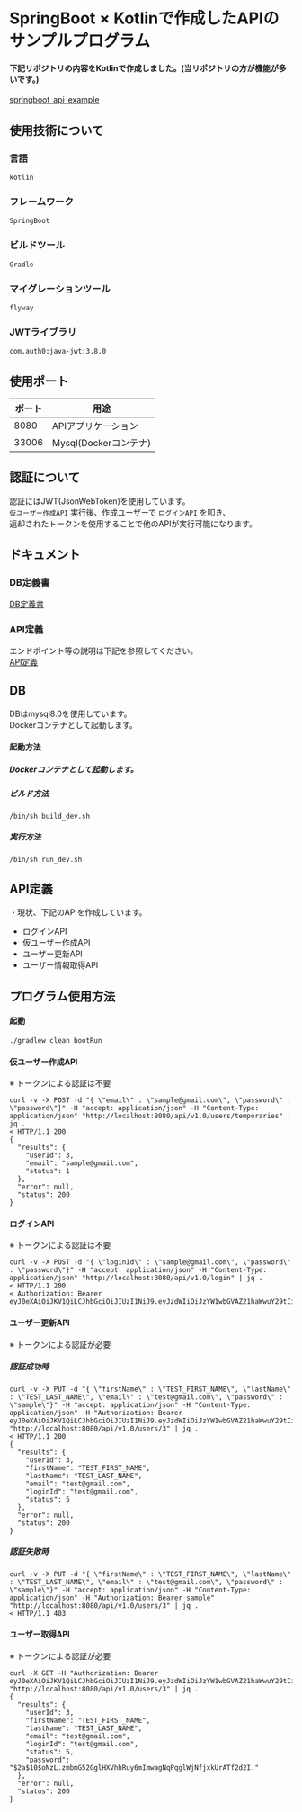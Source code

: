 # SpringBoot × Kotlinで作成したAPIのサンプルプログラム

#### 下記リポジトリの内容をKotlinで作成しました。(当リポジトリの方が機能が多いです。)
[springboot_api_example](https://github.com/inagacky/springboot_api_example)

## 使用技術について
### 言語
`kotlin`
### フレームワーク
`SpringBoot`
### ビルドツール
`Gradle`
### マイグレーションツール
`flyway`
### JWTライブラリ
`com.auth0:java-jwt:3.8.0`

## 使用ポート
|ポート|用途|
|---|---|
|8080|APIアプリケーション|
|33006|Mysql(Dockerコンテナ)|

## 認証について
認証にはJWT(JsonWebToken)を使用しています。  
`仮ユーザー作成API` 実行後、作成ユーザーで `ログインAPI` を叩き、  
返却されたトークンを使用することで他のAPIが実行可能になります。

## ドキュメント

### DB定義書
[DB定義書](https://github.com/inagacky/springboot_kotlin_api/blob/master/docs/db/database_design.md)
### API定義
エンドポイント等の説明は下記を参照してください。  
[API定義](https://github.com/inagacky/springboot_kotlin_api/blob/master/docs/api/api_design.md)

## DB
DBはmysql8.0を使用しています。  
Dockerコンテナとして起動します。

#### 起動方法
##### Dockerコンテナとして起動します。

##### ビルド方法　
`/bin/sh build_dev.sh` 

##### 実行方法
`/bin/sh run_dev.sh`

## API定義
・現状、下記のAPIを作成しています。
* ログインAPI
* 仮ユーザー作成API
* ユーザー更新API
* ユーザー情報取得API

## プログラム使用方法
#### 起動
```
./gradlew clean bootRun
```

#### 仮ユーザー作成API
※ トークンによる認証は不要
```
curl -v -X POST -d "{ \"email\" : \"sample@gmail.com\", \"password\" : \"password\"}" -H "accept: application/json" -H "Content-Type: application/json" "http://localhost:8080/api/v1.0/users/temporaries" | jq .
< HTTP/1.1 200
{
  "results": {
    "userId": 3,
    "email": "sample@gmail.com",
    "status": 1
  },
  "error": null,
  "status": 200
}
```

#### ログインAPI
※ トークンによる認証は不要
```
curl -v -X POST -d "{ \"loginId\" : \"sample@gmail.com\", \"password\" : \"password\"}" -H "accept: application/json" -H "Content-Type: application/json" "http://localhost:8080/api/v1.0/login" | jq .
< HTTP/1.1 200
< Authorization: Bearer eyJ0eXAiOiJKV1QiLCJhbGciOiJIUzI1NiJ9.eyJzdWIiOiJzYW1wbGVAZ21haWwuY29tIiwiZXhwIjoxNTU1MzM3ODM3fQ.suIcf4ZrmtMqKclTd9qujpDytwdNidX5cnXGxkU4Zyg
```

#### ユーザー更新API
※ トークンによる認証が必要
##### 認証成功時
```
curl -v -X PUT -d "{ \"firstName\" : \"TEST_FIRST_NAME\", \"lastName\" : \"TEST_LAST_NAME\", \"email\" : \"test@gmail.com\", \"password\" : \"sample\"}" -H "accept: application/json" -H "Content-Type: application/json" -H "Authorization: Bearer eyJ0eXAiOiJKV1QiLCJhbGciOiJIUzI1NiJ9.eyJzdWIiOiJzYW1wbGVAZ21haWwuY29tIiwiZXhwIjoxNTU1MzM3ODM3fQ.suIcf4ZrmtMqKclTd9qujpDytwdNidX5cnXGxkU4Zyg" "http://localhost:8080/api/v1.0/users/3" | jq .
< HTTP/1.1 200
{
  "results": {
    "userId": 3,
    "firstName": "TEST_FIRST_NAME",
    "lastName": "TEST_LAST_NAME",
    "email": "test@gmail.com",
    "loginId": "test@gmail.com",
    "status": 5
  },
  "error": null,
  "status": 200
}
```
##### 認証失敗時
```
curl -v -X PUT -d "{ \"firstName\" : \"TEST_FIRST_NAME\", \"lastName\" : \"TEST_LAST_NAME\", \"email\" : \"test@gmail.com\", \"password\" : \"sample\"}" -H "accept: application/json" -H "Content-Type: application/json" -H "Authorization: Bearer sample" "http://localhost:8080/api/v1.0/users/3" | jq .
< HTTP/1.1 403
```


#### ユーザー取得API
※ トークンによる認証が必要

```
curl -X GET -H "Authorization: Bearer eyJ0eXAiOiJKV1QiLCJhbGciOiJIUzI1NiJ9.eyJzdWIiOiJzYW1wbGVAZ21haWwuY29tIiwiZXhwIjoxNTU1MzM3ODM3fQ.suIcf4ZrmtMqKclTd9qujpDytwdNidX5cnXGxkU4Zyg" "http://localhost:8080/api/v1.0/users/3" | jq .
{
  "results": {
    "userId": 3,
    "firstName": "TEST_FIRST_NAME",
    "lastName": "TEST_LAST_NAME",
    "email": "test@gmail.com",
    "loginId": "test@gmail.com",
    "status": 5,
    "password": "$2a$10$oNzL.zmbmG52GglHXVhhRuy6mImwagNqPqglWjNfjxkUrATf2d2I."
  },
  "error": null,
  "status": 200
}
```